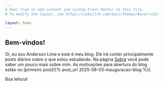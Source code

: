 ```yaml
---
# Feel free to add content and custom Front Matter to this file.
# To modify the layout, see https://jekyllrb.com/docs/themes/#overriding-theme-defaults

layout: home
---
```

## Bem-vindos!

Oi, eu sou Anderson Lima e este é meu blog. Ele irá conter principalmente posts diários sobre o que estou estudando. Na página [Sobre](/about.html) você pode saber um pouco mais sobre mim. As motivações para abertura do blog estão no [primeiro post]({% post_url 2025-08-03-inauguracao-blog %}).

Boa leitura!